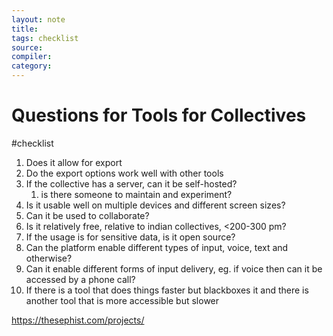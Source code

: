 ```yaml
---
layout: note
title:
tags: checklist
source:
compiler:
category:
---
```


# Questions for Tools for Collectives

 #checklist 

1. Does it allow for export
2. Do the export options work well with other tools
3. If the collective has a server, can it be self-hosted?
	1. is there someone to maintain and experiment?
4. Is it usable well on multiple devices and different screen sizes?
5. Can it be used to collaborate?
6. Is it relatively free, relative to indian collectives, <200-300 pm?
7. If the usage is for sensitive data, is it open source?
8. Can the platform enable different types of input, voice, text and otherwise?
9. Can it enable different forms of input delivery, eg. if voice then can it be accessed by a phone call?
10. If there is a tool that does things faster but blackboxes it and there is another tool that is more accessible but slower

https://thesephist.com/projects/
